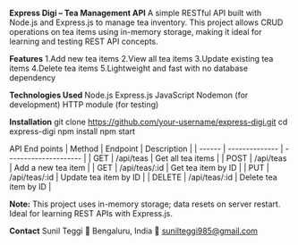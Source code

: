**Express Digi – Tea Management API**
  A simple RESTful API built with Node.js and Express.js to manage tea inventory. This project allows CRUD operations on tea items using in-memory storage, 
  making it ideal for learning and testing REST API concepts.

**Features**
1.Add new tea items
2.View all tea items
3.Update existing tea items
4.Delete tea items
5.Lightweight and fast with no database dependency

**Technologies Used**
 Node.js
 Express.js
 JavaScript
 Nodemon (for development)
 HTTP module (for testing)

**Installation**
 git clone https://github.com/your-username/express-digi.git
 cd express-digi
 npm install
 npm start

API End points
 | Method | Endpoint       | Description           |
| ------ | -------------- | --------------------- |
| GET    | /api/teas      | Get all tea items     |
| POST   | /api/teas      | Add a new tea item    |
| GET    | /api/teas/\:id | Get tea item by ID    |
| PUT    | /api/teas/\:id | Update tea item by ID |
| DELETE | /api/teas/\:id | Delete tea item by ID |

**Note:**
  This project uses in-memory storage; data resets on server restart.
  Ideal for learning REST APIs with Express.js.

**Contact**
 Sunil Teggi
 📍 Bengaluru, India
 📧 sunilteggi985@gmail.com

